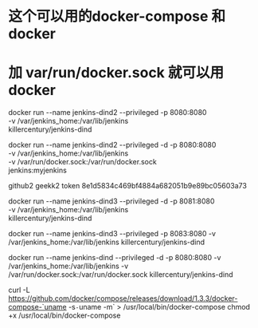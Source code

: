 #  这个可以用的docker-compose 和 docker
#  加 var/run/docker.sock  就可以用docker

docker run --name jenkins-dind2 --privileged  -p 8080:8080 \
-v /var/jenkins_home:/var/lib/jenkins \
killercentury/jenkins-dind


docker run --name jenkins-dind2 --privileged -d -p 8080:8080 \
-v /var/jenkins_home:/var/lib/jenkins \
-v /var/run/docker.sock:/var/run/docker.sock \
jenkins:myjenkins

 

github2 geekk2 token
8e1d5834c469bf4884a682051b9e89bc05603a73 


docker run --name jenkins-dind3 --privileged -d -p 8081:8080 \
-v /var/jenkins_home:/var/lib/jenkins \
killercentury/jenkins-dind


docker run --name jenkins-dind3 --privileged  -p 8083:8080 -v /var/jenkins_home:/var/lib/jenkins killercentury/jenkins-dind



docker run --name jenkins-dind --privileged -d -p 8080:8080 -v /var/jenkins_home:/var/lib/jenkins -v /var/run/docker.sock:/var/run/docker.sock killercentury/jenkins-dind


curl -L https://github.com/docker/compose/releases/download/1.3.3/docker-compose-`uname -s`-`uname -m` > /usr/local/bin/docker-compose
chmod +x /usr/local/bin/docker-compose